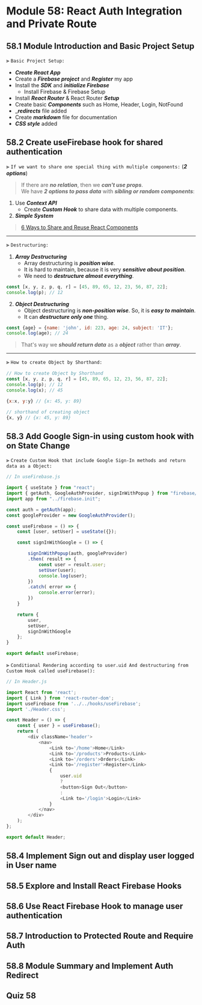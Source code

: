 # Module 58: React Auth Integration and Private Route

## 58.1 Module Introduction and Basic Project Setup

⫸ `Basic Project Setup:`
- ___Create React App___
- Create a ___Firebase project___ and ___Register___ my app
- Install the ___SDK___ and ___initialize Firebase___
  - Install Firebase & Firebase Setup
- Install ___React Router___ & React Router ___Setup___
- Create basic ___Components___ such as Home, Header, Login, NotFound
- ____redirects___ file added
- Create ___markdown___ file for documentation
- ___CSS style___ added

## 58.2 Create useFirebase hook for shared authentication

⫸ `If we want to share one special thing with multiple components:` (___2 options___)

> If there are ___no relation___, then we ___can't use props___. <br /> We have ___2 options to pass data___ with ___sibling or random components___:

1. Use ___Context API___
   - Create ___Custom Hook___ to share data with multiple components.
2. ___Simple System___

> [6 Ways to Share and Reuse React Components](https://blog.bitsrc.io/6-ways-to-share-and-reuse-react-components-6d80e2fd16cd)

---

⫸ `Destructuring:`
1. ___Array Destructuring___ 
   - Array destructuring is ___position wise___. 
   - It is hard to maintain, because it is very ___sensitive about position___. 
   - We need to ___destructure almost everything___.

``` JavaScript
const [x, y, z, p, q, r] = [45, 89, 65, 12, 23, 56, 87, 22];
console.log(p); // 12
```

2. ___Object Destructuring___ 
   - Object destructuring is ___non-position wise___. So, it is ___easy to maintain___. 
   - It can ___destructure only one___ thing.

``` JavaScript
const {age} = {name: 'john', id: 223, age: 24, subject: 'IT'};
console.log(age); // 24
```

> That's way we ___should return data___ as a ___object___ rather than ___array___.

---

⫸ `How to create Object by Shorthand:`

``` JavaScript
// How to create Object by Shorthand
const [x, y, z, p, q, r] = [45, 89, 65, 12, 23, 56, 87, 22];
console.log(p); // 12
console.log(x); // 45

{x:x, y:y} // {x: 45, y: 89}

// shorthand of creating object
{x, y} // {x: 45, y: 89}
```

## 58.3 Add Google Sign-in using custom hook with on State Change

⫸ `Create Custom Hook that include Google Sign-In methods and return data as a Object:`

``` JavaScript
// In useFirebase.js

import { useState } from "react";
import { getAuth, GoogleAuthProvider, signInWithPopup } from "firebase/auth";
import app from "../firebase.init";

const auth = getAuth(app);
const googleProvider = new GoogleAuthProvider();

const useFirebase = () => {
    const [user, setUser] = useState({});

    const signInWithGoogle = () => {

        signInWithPopup(auth, googleProvider)
        .then( result => {
            const user = result.user;
            setUser(user);
            console.log(user);
        })
        .catch( error => {
            console.error(error);
        })
    }

    return {
        user, 
        setUser, 
        signInWithGoogle
    };
}

export default useFirebase;
```

⫸ `Conditional Rendering according to user.uid And destructuring from Custom Hook called useFirebase():`

``` JavaScript
// In Header.js

import React from 'react';
import { Link } from 'react-router-dom';
import useFirebase from '../../hooks/useFirebase';
import './Header.css';

const Header = () => {
    const { user } = useFirebase();
    return (
        <div className='header'>
            <nav>
                <Link to='/home'>Home</Link>
                <Link to='/products'>Products</Link>
                <Link to='/orders'>Orders</Link>
                <Link to='/register'>Register</Link>
                {
                    user.uid
                    ?
                    <button>Sign Out</button>
                    :
                    <Link to='/login'>Login</Link>
                }
            </nav>
        </div>
    );
};

export default Header;
```

## 58.4 Implement Sign out and display user logged in User name

## 58.5 Explore and Install React Firebase Hooks

## 58.6 Use React Firebase Hook to manage user authentication

## 58.7 Introduction to Protected Route and Require Auth

## 58.8 Module Summary and Implement Auth Redirect

## Quiz 58

